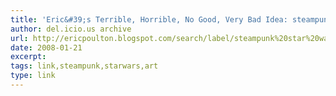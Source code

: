 ```yaml
---
title: 'Eric&#39;s Terrible, Horrible, No Good, Very Bad Idea: steampunk star wars'
author: del.icio.us archive
url: http://ericpoulton.blogspot.com/search/label/steampunk%20star%20wars
date: 2008-01-21
excerpt: 
tags: link,steampunk,starwars,art
type: link
---
```

